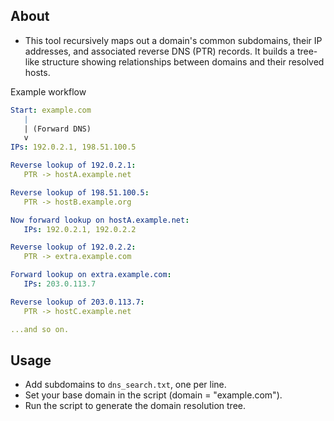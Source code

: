 ## About
- This tool recursively maps out a domain's common subdomains, their IP addresses, and associated reverse DNS (PTR) records. It builds a tree-like structure showing relationships between domains and their resolved hosts.

Example workflow
```yaml
Start: example.com
   |
   | (Forward DNS)
   v
IPs: 192.0.2.1, 198.51.100.5

Reverse lookup of 192.0.2.1:
   PTR -> hostA.example.net

Reverse lookup of 198.51.100.5:
   PTR -> hostB.example.org

Now forward lookup on hostA.example.net:
   IPs: 192.0.2.1, 192.0.2.2

Reverse lookup of 192.0.2.2:
   PTR -> extra.example.com

Forward lookup on extra.example.com:
   IPs: 203.0.113.7

Reverse lookup of 203.0.113.7:
   PTR -> hostC.example.net

...and so on.
```


## Usage

- Add subdomains to `dns_search.txt`, one per line.
- Set your base domain in the script (domain = "example.com").
- Run the script to generate the domain resolution tree.
